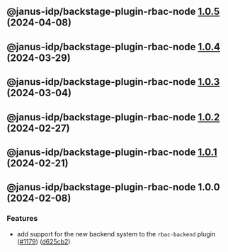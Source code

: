 ## @janus-idp/backstage-plugin-rbac-node [1.0.5](https://github.com/janus-idp/backstage-plugins/compare/@janus-idp/backstage-plugin-rbac-node@1.0.4...@janus-idp/backstage-plugin-rbac-node@1.0.5) (2024-04-08)

## @janus-idp/backstage-plugin-rbac-node [1.0.4](https://github.com/janus-idp/backstage-plugins/compare/@janus-idp/backstage-plugin-rbac-node@1.0.3...@janus-idp/backstage-plugin-rbac-node@1.0.4) (2024-03-29)

## @janus-idp/backstage-plugin-rbac-node [1.0.3](https://github.com/janus-idp/backstage-plugins/compare/@janus-idp/backstage-plugin-rbac-node@1.0.2...@janus-idp/backstage-plugin-rbac-node@1.0.3) (2024-03-04)

## @janus-idp/backstage-plugin-rbac-node [1.0.2](https://github.com/janus-idp/backstage-plugins/compare/@janus-idp/backstage-plugin-rbac-node@1.0.1...@janus-idp/backstage-plugin-rbac-node@1.0.2) (2024-02-27)

## @janus-idp/backstage-plugin-rbac-node [1.0.1](https://github.com/janus-idp/backstage-plugins/compare/@janus-idp/backstage-plugin-rbac-node@1.0.0...@janus-idp/backstage-plugin-rbac-node@1.0.1) (2024-02-21)

## @janus-idp/backstage-plugin-rbac-node 1.0.0 (2024-02-08)


### Features

* add support for the new backend system to the `rbac-backend` plugin ([#1179](https://github.com/janus-idp/backstage-plugins/issues/1179)) ([d625cb2](https://github.com/janus-idp/backstage-plugins/commit/d625cb2470513862027e048c70944275043ce70a))

